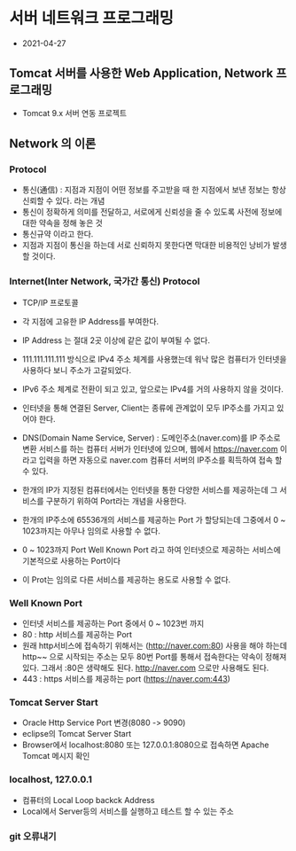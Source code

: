 # 서버 네트워크 프로그래밍
* 2021-04-27

## Tomcat 서버를 사용한 Web Application, Network 프로그래밍

* Tomcat 9.x 서버 연동 프로젝트

## Network 의 이론
### Protocol
* 통신(通信) : 지점과 지점이 어떤 정보를 주고받을 때 한 지점에서 보낸 정보는 항상 신뢰할 수 있다. 라는 개념
* 통신이 정확하게 의미를 전달하고, 서로에게 신뢰성을 줄 수 있도록 사전에 정보에 대한 약속을 정해 놓은 것
* 통신규약 이라고 한다.
* 지점과 지점이 통신을 하는데 서로 신뢰하지 못한다면 막대한 비용적인 낭비가 발생할 것이다.

### Internet(Inter Network, 국가간 통신) Protocol
* TCP/IP 프로토콜 
* 각 지점에 고유한 IP Address를 부여한다.
* IP Address 는 절대 2곳 이상에 같은 값이 부여될 수 없다.
* 111.111.111.111 방식으로 IPv4 주소 체계를 사용했는데 워낙 많은 컴퓨터가 인터넷을 사용하다 보니 주소가 고갈되었다.
* IPv6 주소 체계로 전환이 되고 있고, 앞으로는 IPv4를 거의 사용하지 않을 것이다.
* 인터넷을 통해 연결된 Server, Client는 종류에 관계없이 모두 IP주소를 가지고 있어야 한다.
* DNS(Domain Name Service, Server) : 도메인주소(naver.com)를 IP 주소로 변환 서비스를 하는 컴퓨터 서버가 인터넷에 있으며, 웹에서 https://naver.com 이라고 입력을 하면 자동으로 naver.com 컴퓨터 서버의 IP주소를 획득하여 접속 할 수 있다.

* 한개의 IP가 지정된 컴퓨터에서는 인터넷을 통한 다양한 서비스를 제공하는데 그 서비스를 구분하기 위하여 Port라는 개념을 사용한다.

* 한개의 IP주소에 65536개의 서비스를 제공하는 Port 가 할당되는데 그중에서 0 ~ 1023까지는 아무나 임의로 사용할 수 없다.
* 0 ~ 1023까지 Port Well Known Port 라고 하여 인터넷으로 제공하는 서비스에 기본적으로 사용하는 Port이다
* 이 Prot는 임의로 다른 서비스를 제공하는 용도로 사용할 수 없다.

### Well Known Port
* 인터넷 서비스를 제공하는 Port 중에서 0 ~ 1023번 까지 
* 80 : http 서비스를 제공하는 Port 
* 원래 http서비스에 접속하기 위해서는 (http://naver.com:80) 사용을 해야 하는데 http~~ 으로 시작되는 주소는 모두 80번 Port를 통해서 접속한다는 약속이 정해져 있다. 그래서 :80은 생략해도 된다. http://naver.com 으로만 사용해도 된다.
* 443 : https 서비스를 제공하는 port (https://naver.com:443)

### Tomcat Server Start
* Oracle Http Service Port 변경(8080 -> 9090)
* eclipse의 Tomcat Server Start
* Browser에서 localhost:8080 또는 127.0.0.1:8080으로 접속하면 Apache Tomcat 메시지 확인

### localhost, 127.0.0.1
* 컴퓨터의 Local Loop backck Address
* Local에서 Server등의 서비스를 실행하고 테스트 할 수 있는 주소

### git 오류내기

